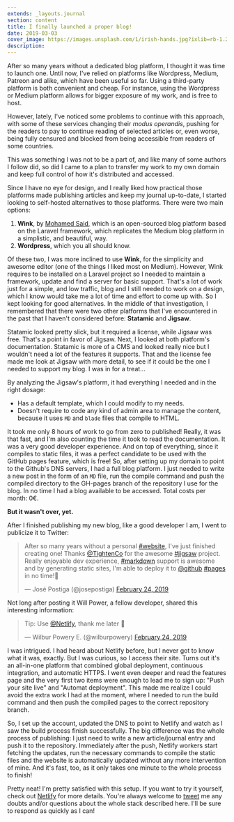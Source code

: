```yaml
---
extends: _layouts.journal
section: content
title: I finally launched a proper blog!
date: 2019-03-03
cover_image: https://images.unsplash.com/1/irish-hands.jpg?ixlib=rb-1.2.1&ixid=eyJhcHBfaWQiOjEyMDd9&auto=format&fit=crop&w=1000&q=80
description: 
---
```


After so many years without a dedicated blog platform, I thought it was time to launch one. Until now, I've relied on platforms like Wordpress, Medium, Patreon and alike, which have been useful so far. Using a third-party platform is both convenient and cheap. For instance, using the Wordpress or Medium platform allows for bigger exposure of my work, and is free to host.

However, lately, I've noticed some problems to continue with this approach, with some of these services changing their _modus operandis_, pushing for the readers to pay to continue reading of selected articles or, even worse, being fully censured and blocked from being accessible from readers of some countries.

This was something I was not to be a part of, and like many of some authors I follow did, so did I came to a plan to transfer my work to my own domain and keep full control of how it's distributed and accessed.

Since I have no eye for design, and I really liked how practical those platforms made publishing articles and keep my journal up-to-date, I started looking to self-hosted alternatives to those platforms. There were two main options:
1. **Wink**, by <a href="https://themsaid.com/" target="_blank" rel="nofollow">Mohamed Said</a>, which is an open-sourced blog platform based on the Laravel framework, which replicates the Medium blog platform in a simplistic, and beautiful, way.
2. **Wordpress**, which you all should know.

Of these two, I was more inclined to use **Wink**, for the simplicity and awesome editor (one of the things I liked most on Medium). However, Wink requires to be installed on a Laravel project so I needed to maintain a framework, update and find a server for basic support. That's a lot of work just for a simple, and low traffic, blog and I still needed to work on a design, which I know would take me a lot of time and effort to come up with. So I kept looking for good alternatives. In the middle of that investigation, I remembered that there were two other platforms that I've encountered in the past that I haven't considered before: **Statamic** and **Jigsaw**.

Statamic looked pretty slick, but it required a license, while Jigsaw was free. That's a point in favor of Jigsaw. Next, I looked at both platform's documentation. Statamic is more of a CMS and looked really nice but I wouldn't need a lot of the features it supports. That and the license fee made me look at Jigsaw with more detail, to see if it could be the one I needed to support my blog. I was in for a treat...

By analyzing the Jigsaw's platform, it had everything I needed and in the right dosage:
* Has a default template, which I could modify to my needs.
* Doesn't require to code any kind of admin area to manage the content, because it uses `MD` and `blade` files that compile to HTML.

It took me only 8 hours of work to go from zero to published! Really, it was that fast, and I'm also counting the time it took to read the documentation. It was a very good developer experience. And on top of everything, since it compiles to static files, it was a perfect candidate to be used with the GitHub pages feature, which is free! So, after setting up my domain to point to the Github's DNS servers, I had a full blog platform. I just needed to write a new post in the form of an `MD` file, run the compile command and push the compiled directory to the GH-pages branch of the repository I use for the blog. In no time I had a blog available to be accessed. Total costs per month: 0€. 

**But it wasn't over, yet.**

After I finished publishing my new blog, like a good developer I am, I went to publicize it to Twitter:

<blockquote class="twitter-tweet"><p lang="en" dir="ltr">After so many years without a personal <a href="https://twitter.com/hashtag/website?src=hash&amp;ref_src=twsrc%5Etfw">#website</a>, I&#39;ve just finished creating one! Thanks <a href="https://twitter.com/TightenCo?ref_src=twsrc%5Etfw">@TightenCo</a> for the awesome <a href="https://twitter.com/hashtag/jigsaw?src=hash&amp;ref_src=twsrc%5Etfw">#jigsaw</a> project. Really enjoyable dev experience, <a href="https://twitter.com/hashtag/markdown?src=hash&amp;ref_src=twsrc%5Etfw">#markdown</a> support is awesome and by generating static sites, I&#39;m able to deploy it to <a href="https://twitter.com/github?ref_src=twsrc%5Etfw">@github</a> <a href="https://twitter.com/hashtag/pages?src=hash&amp;ref_src=twsrc%5Etfw">#pages</a> in no time!🚀</p>&mdash; José Postiga (@josepostiga) <a href="https://twitter.com/josepostiga/status/1099507598003503104?ref_src=twsrc%5Etfw">February 24, 2019</a></blockquote>

Not long after posting it Will Power, a fellow developer, shared this interesting information:

<blockquote class="twitter-tweet"><p lang="en" dir="ltr">Tip: Use <a href="https://twitter.com/Netlify?ref_src=twsrc%5Etfw">@Netlify</a>, thank me later 🤠</p>&mdash; Wilbur Powery E. (@wilburpowery) <a href="https://twitter.com/wilburpowery/status/1099507994918875142?ref_src=twsrc%5Etfw">February 24, 2019</a></blockquote> 

I was intrigued. I had heard about Netlify before, but I never got to know what it was, exactly. But I was curious, so I access their site. Turns out it's an all-in-one platform that combined global deployment, continuous integration, and automatic HTTPS. I went even deeper and read the features page and the very first two items were enough to lead me to sign up: "Push your site live" and "Automat deployment". This made me realize I could avoid the extra work I had at the moment, where I needed to run the build command and then push the compiled pages to the correct repository branch.

So, I set up the account, updated the DNS to point to Netlify and watch as I saw the build process finish successfully. The big difference was the whole process of publishing: I just need to write a new article/journal entry and push it to the repository. Immediately after the push, Netlify workers start fetching the updates, run the necessary commands to compile the static files and the website is automatically updated without any more intervention of mine. And it's fast, too, as it only takes one minute to the whole process to finish!

Pretty neat! I'm pretty satisfied with this setup. If you want to try it yourself, check out <a href="https://netlify.com" target="_blank" rel="nofollow">Netlify</a> for more details. You're always welcome to <a href="https://twitter.com/josepostiga" target="_blank">tweet</a> me any doubts and/or questions about the whole stack described here. I'll be sure to respond as quickly as I can!